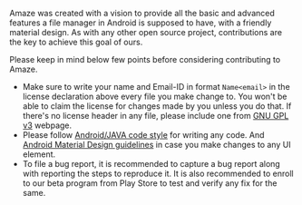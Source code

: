 Amaze was created with a vision to provide all the basic and advanced features a file manager in Android is supposed to have, with a friendly material design.
As with any other open source project, contributions are the key to achieve this goal of ours.

Please keep in mind below few points before considering contributing to Amaze.
- Make sure to write your name and Email-ID in format ````Name<email>```` in the license declaration above every file you make change to.
You won't be able to claim the license for changes made by you unless you do that. 
If there's no license header in any file, please include one from [GNU GPL v3](https://www.gnu.org/licenses/gpl-3.0.en.html) webpage.
- Please follow [Android/JAVA code style](https://source.android.com/source/code-style.html) for writing any code. 
And [Android Material Design guidelines](https://material.io/guidelines/material-design/introduction.html) in case you make changes to any UI element.
- To file a bug report, it is recommended to capture a bug report along with reporting the steps to reproduce it. 
It is also recommended to enroll to our beta program from Play Store to test and verify any fix for the same.
